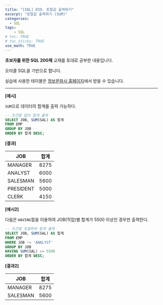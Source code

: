```yaml
---
title: "[SQL] 039. 토탈값 출력하기"
excerpt: "토탈값 출력하기 (SUM)"
categories: 
  - SQL
tags: 
    - SQL
# toc: TRUE
# toc_sticky: TRUE
use_math: TRUE
---
```


**초보자를 위한 SQL 200제** 교재를 토대로 공부한 내용입니다.

오라클 SQL을 기반으로 합니다.

실습에 사용한 테이블은 [정보문화사 홈페이지](http://infopub.co.kr/index.asp)에서 받을 수 있습니다.

---

**[예시]**

`SUM`으로 데이터의 합계를 출력 가능하다.

```sql
-- 조건절 없이 합계 출력
SELECT JOB, SUM(SAL) AS 합계
FROM EMP
GROUP BY JOB
ORDER BY 합계 DESC;
```


**[결과]**

JOB|합계
|-|-|
MANAGER|8275
ANALYST|6000
SALESMAN|5600
PRESIDENT|5000
CLERK|4150


**[예시2]**

다음은 `HAVING`절을 이용하여 JOB(직업)별 합계가 5500 이상인 경우만 출력한다.

```sql
-- 조건절 포함하여 합계 출력
SELECT JOB, SUM(SAL) AS 합계
FROM EMP
WHERE JOB != 'ANALYST'
GROUP BY JOB
HAVING SUM(SAL) >= 5500
ORDER BY 합계 DESC;
```


**[결과2]**

JOB|합계
|-|-|
MANAGER|8275
SALESMAN|5600